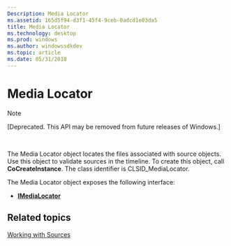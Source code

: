 ```yaml
---
Description: Media Locator
ms.assetid: 165d5f94-d3f1-45f4-9ceb-0adcd1e03da5
title: Media Locator
ms.technology: desktop
ms.prod: windows
ms.author: windowssdkdev
ms.topic: article
ms.date: 05/31/2018
---
```


# Media Locator

> [!Note]  
> \[Deprecated. This API may be removed from future releases of Windows.\]

 

The Media Locator object locates the files associated with source objects. Use this object to validate sources in the timeline. To create this object, call **CoCreateInstance**. The class identifier is CLSID\_MediaLocator.

The Media Locator object exposes the following interface:

-   [**IMediaLocator**](imedialocator.md)

## Related topics

<dl> <dt>

[Working with Sources](working-with-sources.md)
</dt> </dl>

 

 



